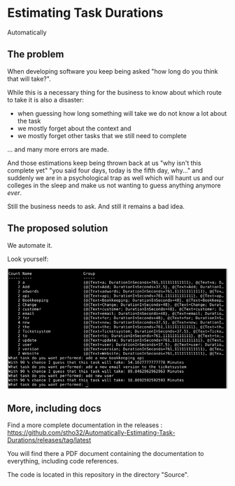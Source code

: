 # Estimating Task Durations

Automatically

## The problem

When developing software you keep being asked "how long do you think that will take?". 

While this is a necessary thing for the business to know about which route to take it is also a disaster: 

- when guessing how long something will take we do not know a lot about the task
- we mostly forget about the context and
- we mostly forget other tasks that we still need to complete

... and many more errors are made.

And those estimations keep being thrown back at us "why isn't this complete yet" "you said four days, today is the fifth day, why..." and suddenly we are in a psychological trap as well which will haunt us and our colleges in the sleep and make us not wanting to guess anything anymore _ever_.

Still the business needs to ask. And still it remains a bad idea.

## The proposed solution

We automate it.

Look yourself:

![experiment.ps1](images/experiment.ps1.png)

## More, including docs

Find a more complete documentation in the releases : 
https://github.com/stho32/Automatically-Estimating-Task-Durations/releases/tag/latest

You will find there a PDF document containing the documentation to everything, including code references. 

The code is located in this repository in the directory "Source".






